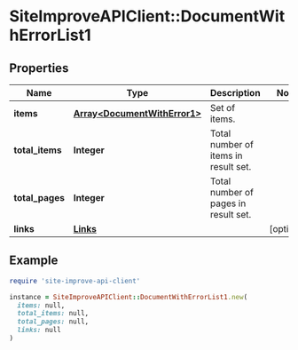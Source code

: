 # SiteImproveAPIClient::DocumentWithErrorList1

## Properties

| Name | Type | Description | Notes |
| ---- | ---- | ----------- | ----- |
| **items** | [**Array&lt;DocumentWithError1&gt;**](DocumentWithError1.md) | Set of items. |  |
| **total_items** | **Integer** | Total number of items in result set. |  |
| **total_pages** | **Integer** | Total number of pages in result set. |  |
| **links** | [**Links**](Links.md) |  | [optional] |

## Example

```ruby
require 'site-improve-api-client'

instance = SiteImproveAPIClient::DocumentWithErrorList1.new(
  items: null,
  total_items: null,
  total_pages: null,
  links: null
)
```

